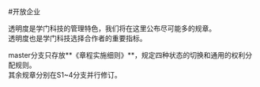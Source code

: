#开放企业

透明度是学门科技的管理特色，我们将在这里公布尽可能多的规章。  
透明度也是学门科技选择合作者的重要指标。

master分支只存放**《章程实施细则》**，规定四种状态的切换和通用的权利分配规则。  
其余规章分别在S1~4分支并行修订。
